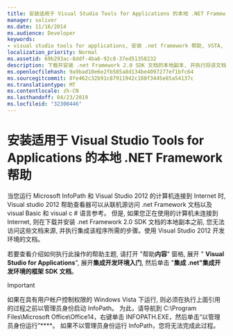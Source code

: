 ```yaml
---
title: 安装适用于 Visual Studio Tools for Applications 的本地 .NET Framework 帮助
manager: soliver
ms.date: 11/16/2014
ms.audience: Developer
keywords:
- visual studio tools for applications, 安装 .net framework 帮助, VSTA, 安装 .net framework 帮助, 安装 .net framework 帮助 [infopath 2007], infopath 2007, 安装 .net framework 帮助
localization_priority: Normal
ms.assetid: 69b293ac-8ddf-4ba6-92c8-37ed51358232
description: 下载并安装 .net Framework 2.0 SDK 文档的本地副本, 并执行将该文档与 Visual Studio 2012 开发环境集成所需的步骤。
ms.openlocfilehash: 9a9bad10e6e2fb585a8d134be4097277ef1bfc64
ms.sourcegitcommit: 8fe462c32b91c87911942c188f3445e85a54137c
ms.translationtype: MT
ms.contentlocale: zh-CN
ms.lasthandoff: 04/23/2019
ms.locfileid: "32300446"
---
```

# <a name="install-local-net-framework-help-for-visual-studio-tools-for-applications"></a>安装适用于 Visual Studio Tools for Applications 的本地 .NET Framework 帮助

当您运行 Microsoft InfoPath 和 Visual Studio 2012 的计算机连接到 Internet 时, Visual studio 2012 帮助查看器可以从联机源访问 .net Framework 文档以及 visual Basic 和 visual c # 语言参考。 但是, 如果您正在使用的计算机未连接到 Internet, 则在下载并安装 .net Framework 2.0 SDK 文档的本地副本之前, 您无法访问这些文档来源, 并执行集成该程序所需的步骤。使用 Visual Studio 2012 开发环境的文档。
  
若要查看介绍如何执行此操作的帮助主题, 请打开 "帮助**内容**" 窗格, 展开 " **Visual Studio for Applications**", 展开**集成开发环境入门**, 然后单击 "**集成 .net"集成开发环境的框架 SDK 文档**。
  
> [!IMPORTANT]
> 如果在具有用户帐户控制权限的 Windows Vista 下运行, 则必须在执行上面引用的过程之前以管理员身份启动 InfoPath。 为此，请导航到 C:\Program Files\Microsoft Office\Office14，右键单击 INFOPATH.EXE，然后单击“以管理员身份运行”****。 如果不以管理员身份运行 InfoPath，您将无法完成此过程。 
  

